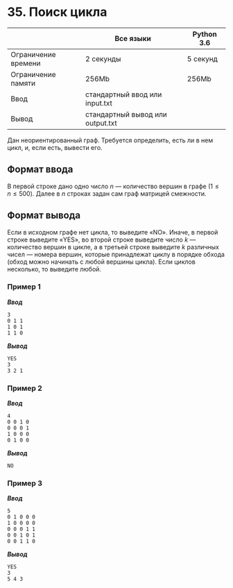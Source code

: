 # 35. Поиск цикла

|                   |Все языки                       |Python 3.6|
|-------------------|--------------------------------|----------|
|Ограничение времени|2 секунды                       |5 секунд  |
|Ограничение памяти |256Mb                           |256Mb     |
|Ввод               |стандартный ввод или input.txt  |          |
|Вывод              |стандартный вывод или output.txt|          |

Дан неориентированный граф. Требуется определить, есть ли в нем цикл, и, если есть, вывести его.

## Формат ввода

В первой строке дано одно число $n$ — количество вершин в графе ($1 ≤ n ≤ 500$). Далее в $n$ строках задан сам граф матрицей смежности.

## Формат вывода

Если в иcходном графе нет цикла, то выведите «NO». Иначе, в первой строке выведите «YES», во второй строке выведите число $k$ — количество вершин в цикле, а в третьей строке выведите $k$ различных чисел — номера вершин, которые принадлежат циклу в порядке обхода (обход можно начинать с любой вершины цикла). Если циклов несколько, то выведите любой.

### Пример 1

***Ввод***

```text
3
0 1 1
1 0 1
1 1 0
```

***Вывод***

```text
YES
3
3 2 1
```

### Пример 2

***Ввод***

```text
4
0 0 1 0
0 0 0 1
1 0 0 0
0 1 0 0
```

***Вывод***

```text
NO
```

### Пример 3

***Ввод***

```text
5
0 1 0 0 0
1 0 0 0 0
0 0 0 1 1
0 0 1 0 1
0 0 1 1 0
```

***Вывод***

```text
YES
3
5 4 3
```
